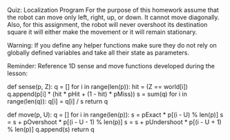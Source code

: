 Quiz:
Localization Program
For the purpose of this homework assume that the robot can move only left, right, up, or down. It cannot move diagonally. Also, for this assignment, the robot will never overshoot its destination square it will either make the movement or it will remain stationary.

Warning:
If you define any helper functions make sure they do not rely on globally defined variables and take all their state as parameters.

Reminder:
Reference 1D sense and move functions developed during the lesson:


def sense(p, Z):
    q = []
    for i in range(len(p)):
        hit = (Z == world[i])
        q.append(p[i] * (hit * pHit + (1 - hit) * pMiss))
    s = sum(q)
    for i in range(len(q)):
        q[i] = q[i] / s
    return q


def move(p, U):
    q = []
    for i in range(len(p)):
        s = pExact * p[(i - U) % len(p)]
        s = s + pOvershoot * p[(i - U - 1) % len(p)]
        s = s + pUndershoot * p[(i - U + 1) % len(p)]
        q.append(s)
    return q
